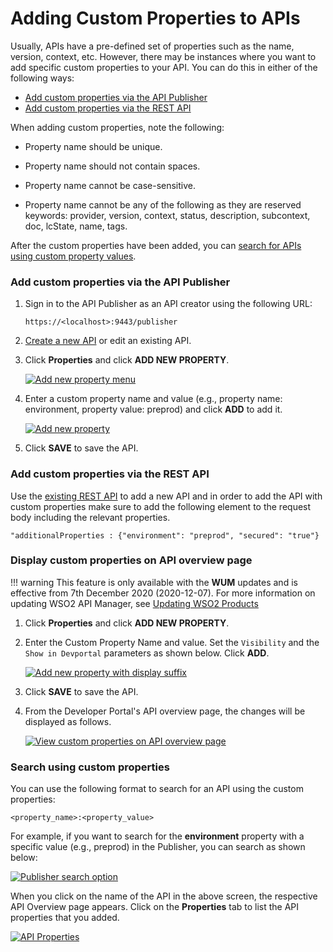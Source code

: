 # Adding Custom Properties to APIs

Usually, APIs have a pre-defined set of properties such as the name, version, context, etc. However, there may be instances where you want to add specific custom properties to your API. You can do this in either of the following ways:

-   [Add custom properties via the API Publisher](#AddcustompropertiesviatheAPIPublisher)
-   [Add custom properties via the REST API](#AddcustompropertiesviatheRESTAPI)

When adding custom properties, note the following:

-   Property name should be unique.

-   Property name should not contain spaces.

-   Property name cannot be case-sensitive.

-   Property name cannot be any of the following as they are reserved keywords: provider, version, context, status, description, subcontext, doc, lcState, name, tags.

After the custom properties have been added, you can [search for APIs using custom property values](#Searchusingcustomproperties).

<a name="AddcustompropertiesviatheAPIPublisher"></a>

### Add custom properties via the API Publisher

1.  Sign in to the API Publisher as an API creator using the following URL: 
      
      `https://<localhost>:9443/publisher`

2.  [Create a new API]({{base_path}}/design-api/create-api/create-a-rest-api/) or edit an existing API.

3.  Click **Properties** and click **ADD NEW PROPERTY**.

      [![Add new property menu]({{base_path}}/assets/img/learn/properties-add-property.png)]({{base_path}}/assets/img/learn/properties-add-property.png)

4. Enter a custom property name and value (e.g., property name: environment, property value: preprod) and click **ADD** to add it.

      [![Add new property]({{base_path}}/assets/img/learn/add-new-property.png)]({{base_path}}/assets/img/learn/add-new-property.png)

5.  Click **SAVE** to save the API.

<a name="AddcustompropertiesviatheRESTAPI"></a>

### Add custom properties via the REST API

Use the [existing REST API]({{base_path}}/develop/product-apis/restful-apis/) to add a new API and in order to add the API with custom properties make sure to add the following element to the request body including the relevant properties.

`"additionalProperties : {"environment": "preprod", "secured": "true"}`

<a name="Searchusingcustomproperties"></a>

### Display custom properties on API overview page

!!! warning
    This feature is only available with the **WUM** updates and is effective from 7th December 2020 (2020-12-07). For more information on updating WSO2 API Manager, see [Updating WSO2 Products](https://www.google.com/url?q=https%3A%2F%2Fdocs.wso2.com%2Fdisplay%2FADMIN44x%2FUpdating%2BWSO2%2BProducts&sa=D&sntz=1&usg=AFQjCNEMvqxxFtu8Qv8K4YugxNXrTfNtUA)

1. Click **Properties** and click **ADD NEW PROPERTY**.

2. Enter the Custom Property Name and value. Set the `Visibility` and the `Show in Devportal` parameters as shown below. Click **ADD**.

    [![Add new property with display suffix]({{base_path}}/assets/img/learn/set-property-visibility-to-true.png)]({{base_path}}/assets/img/learn/set-property-visibility-to-true.png)

3. Click **SAVE** to save the API.

4. From the Developer Portal's API overview page, the changes will be displayed as follows.

    [![View custom properties on API overview page]({{base_path}}/assets/img/learn/view-properties-in-overview-page.png)]({{base_path}}/assets/img/learn/view-properties-in-overview-page.png)


### Search using custom properties

You can use the following format to search for an API using the custom properties:

`<property_name>:<property_value>        `

For example, if you want to search for the **environment** property with a specific value (e.g., preprod) in the Publisher, you can search as shown below:

[![Publisher search option]({{base_path}}/assets/img/learn/search-apis-with-custom-properties.png)]({{base_path}}/assets/img/learn/search-apis-with-custom-properties.png)

When you click on the name of the API in the above screen, the respective API Overview page appears. Click on the **Properties** tab to list the API properties that you added.

[![API Properties]({{base_path}}/assets/img/learn/view-custom-api-properties.png)]({{base_path}}/assets/img/learn/view-custom-api-properties.png)

